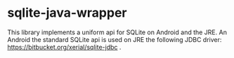 # sqlite-java-wrapper

This library implements a uniform api for SQLite on Android and the JRE. An Android the standard SQLite api is used
on JRE the following JDBC driver: https://bitbucket.org/xerial/sqlite-jdbc .